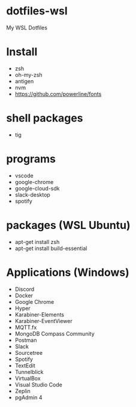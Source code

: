 # dotfiles-wsl
My WSL Dotfiles


# Install
- zsh
- oh-my-zsh
- antigen
- nvm
- https://github.com/powerline/fonts

# shell packages
- tig

# programs
- vscode
- google-chrome
- google-cloud-sdk
- slack-desktop
- spotify


# packages (WSL Ubuntu)
- apt-get install zsh
- apt-get install build-essential 


# Applications (Windows)

- Discord
- Docker
- Google Chrome
- Hyper
- Karabiner-Elements
- Karabiner-EventViewer
- MQTT.fx
- MongoDB Compass Community
- Postman
- Slack
- Sourcetree
- Spotify
- TextEdit
- Tunnelblick
- VirtualBox
- Visual Studio Code
- Zeplin
- pgAdmin 4
